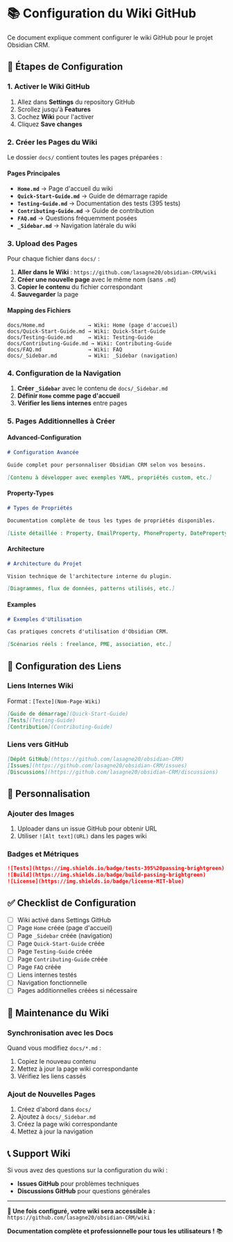 # 📚 Configuration du Wiki GitHub

Ce document explique comment configurer le wiki GitHub pour le projet Obsidian CRM.

## 🎯 Étapes de Configuration

### 1. Activer le Wiki GitHub
1. Allez dans **Settings** du repository GitHub
2. Scrollez jusqu'à **Features**
3. Cochez **Wiki** pour l'activer
4. Cliquez **Save changes**

### 2. Créer les Pages du Wiki
Le dossier `docs/` contient toutes les pages préparées :

#### Pages Principales
- **`Home.md`** → Page d'accueil du wiki
- **`Quick-Start-Guide.md`** → Guide de démarrage rapide  
- **`Testing-Guide.md`** → Documentation des tests (395 tests)
- **`Contributing-Guide.md`** → Guide de contribution
- **`FAQ.md`** → Questions fréquemment posées
- **`_Sidebar.md`** → Navigation latérale du wiki

### 3. Upload des Pages
Pour chaque fichier dans `docs/` :

1. **Aller dans le Wiki** : `https://github.com/lasagne20/obsidian-CRM/wiki`
2. **Créer une nouvelle page** avec le même nom (sans `.md`)
3. **Copier le contenu** du fichier correspondant
4. **Sauvegarder** la page

#### Mapping des Fichiers
```
docs/Home.md              → Wiki: Home (page d'accueil)
docs/Quick-Start-Guide.md → Wiki: Quick-Start-Guide  
docs/Testing-Guide.md     → Wiki: Testing-Guide
docs/Contributing-Guide.md → Wiki: Contributing-Guide
docs/FAQ.md               → Wiki: FAQ
docs/_Sidebar.md          → Wiki: _Sidebar (navigation)
```

### 4. Configuration de la Navigation
1. **Créer `_Sidebar`** avec le contenu de `docs/_Sidebar.md`
2. **Définir `Home` comme page d'accueil**
3. **Vérifier les liens internes** entre pages

### 5. Pages Additionnelles à Créer

#### Advanced-Configuration
```markdown
# Configuration Avancée

Guide complet pour personnaliser Obsidian CRM selon vos besoins.

[Contenu à développer avec exemples YAML, propriétés custom, etc.]
```

#### Property-Types
```markdown
# Types de Propriétés

Documentation complète de tous les types de propriétés disponibles.

[Liste détaillée : Property, EmailProperty, PhoneProperty, DateProperty, etc.]
```

#### Architecture
```markdown
# Architecture du Projet

Vision technique de l'architecture interne du plugin.

[Diagrammes, flux de données, patterns utilisés, etc.]
```

#### Examples
```markdown
# Exemples d'Utilisation

Cas pratiques concrets d'utilisation d'Obsidian CRM.

[Scénarios réels : freelance, PME, association, etc.]
```

## 🔗 Configuration des Liens

### Liens Internes Wiki
Format : `[Texte](Nom-Page-Wiki)`
```markdown
[Guide de démarrage](Quick-Start-Guide)
[Tests](Testing-Guide)
[Contribution](Contributing-Guide)
```

### Liens vers GitHub
```markdown
[Dépôt GitHub](https://github.com/lasagne20/obsidian-CRM)
[Issues](https://github.com/lasagne20/obsidian-CRM/issues)
[Discussions](https://github.com/lasagne20/obsidian-CRM/discussions)
```

## 🎨 Personnalisation

### Ajouter des Images
1. Uploader dans un issue GitHub pour obtenir URL
2. Utiliser `![Alt text](URL)` dans les pages wiki

### Badges et Métriques
```markdown
![Tests](https://img.shields.io/badge/tests-395%20passing-brightgreen)
![Build](https://img.shields.io/badge/build-passing-brightgreen)
![License](https://img.shields.io/badge/license-MIT-blue)
```

## ✅ Checklist de Configuration

- [ ] Wiki activé dans Settings GitHub
- [ ] Page `Home` créée (page d'accueil)
- [ ] Page `_Sidebar` créée (navigation)
- [ ] Page `Quick-Start-Guide` créée
- [ ] Page `Testing-Guide` créée  
- [ ] Page `Contributing-Guide` créée
- [ ] Page `FAQ` créée
- [ ] Liens internes testés
- [ ] Navigation fonctionnelle
- [ ] Pages additionnelles créées si nécessaire

## 🔄 Maintenance du Wiki

### Synchronisation avec les Docs
Quand vous modifiez `docs/*.md` :
1. Copiez le nouveau contenu
2. Mettez à jour la page wiki correspondante
3. Vérifiez les liens cassés

### Ajout de Nouvelles Pages
1. Créez d'abord dans `docs/`
2. Ajoutez à `docs/_Sidebar.md`
3. Créez la page wiki correspondante
4. Mettez à jour la navigation

## 📞 Support Wiki

Si vous avez des questions sur la configuration du wiki :
- **Issues GitHub** pour problèmes techniques
- **Discussions GitHub** pour questions générales

---

**🎉 Une fois configuré, votre wiki sera accessible à :**
`https://github.com/lasagne20/obsidian-CRM/wiki`

**Documentation complète et professionnelle pour tous les utilisateurs !** 📚